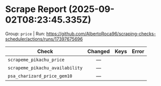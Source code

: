 # Scrape Report (2025-09-02T08:23:45.335Z)

Group: `price`  |  Run: https://github.com/AlbertoRoca96/scraping-checks-scheduler/actions/runs/17397675696

| Check | Changed | Keys | Error |
|---|:---:|:--|:--|
| `scrapeme_pikachu_price` | — |  |  |
| `scrapeme_pikachu_availability` | — |  |  |
| `psa_charizard_price_gem10` | — |  |  |

